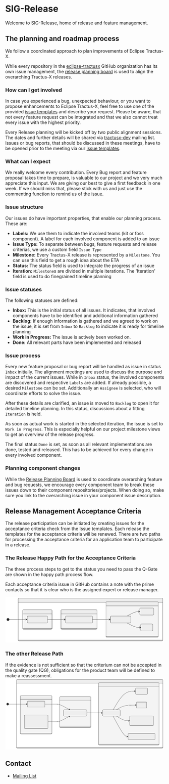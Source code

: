 # SIG-Release

Welcome to SIG-Release, home of release and feature management.

## The planning and roadmap process

We follow a coordinated approach to plan improvements of Eclipse Tractus-X.

While every repository in the [eclipse-tractusx](https://github.com/eclipse-tractusx) GitHub organization
has its own issue management, the [release planning board](https://github.com/orgs/eclipse-tractusx/projects/26)
is used to align the overarching Tractus-X releases.

### How can I get involved

In case you experienced a bug, unexpected behaviour, or you want to propose enhancements to Eclipse Tractus-X,
feel free to use one of the provided [issue templates](https://github.com/eclipse-tractusx/sig-project-management/issues/new/choose) and describe your request.
Please be aware, that not every feature request can be integrated and that we also cannot treat every issue with the highest priority.

Every Release planning will be kicked off by two public alignment sessions. The dates and further details will be shared via
[tractusx-dev](https://accounts.eclipse.org/mailing-list/tractusx-dev) mailing list.
Issues or bug reports, that should be discussed in these meetings, have to be opened prior to the meeting via
our [issue templates](https://github.com/eclipse-tractusx/sig-project-management/issues/new/choose).

### What can I expect

We really welcome every contribution. Every Bug report and feature proposal takes time to prepare,
is valuable to our project and we very much appreciate this input.
We are giving our best to give a first feedback in one week.
If we should miss that, please stick with us and just use the commenting function to remind us of the issue.

### Issue structure

Our issues do have important properties, that enable our planning process. These are:

- __Labels:__ We use them to indicate the involved teams (kit or foss component). A label for each involved component is added to an issue
- __Issue Type:__ To separate between bugs, feature requests and release criterias, we use a custom field `Issue Type`
- __Milestone:__ Every Tractus-X release is represented by a `Milestone`. You can use this field to get a rough idea about the ETA
- __Status:__ The status field is used to integrate the progress of an issue
- __Iteration:__ `Milestone`s are divided in multiple iterations. The 'Iteration' field is used to do finegrained timeline planning

### Issue statuses

The following statuses are defined:

- __Inbox:__ This is the initial status of all issues. It indicates, that involved components have to be identified and additional information gathered
- __Backlog:__ If enough information is gathered and we agreed to work on the issue, it is set from `Inbox` to `Backlog` to indicate it is ready for timeline planning
- __Work in Progress:__ The issue is actively been worked on.
- __Done:__ All relevant parts have been implemented and released

### Issue process

Every new feature proposal or bug report will be handled as issue in status `Inbox` initially. The alignment meetings are used to discuss the purpose and impact of the current issues.
While in `Inbox` status, the involved components are discovered and respective `Labels` are added. If already possible, a desired `Milestone` can be set.
Additionally an `Assignee` is selected, who will coordinate efforts to solve the issue.

After these details are clarified, an issue is moved to `Backlog` to open it for detailed timeline planning. In this status, discussions about a fitting `Iteration` is held.

As soon as actual work is started in the selected iteration, the issue is set to `Work in Progress`. This is especially helpful on our project milestone views to get an overview of the release progress.

The final status `Done` is set, as soon as all relevant implementations are done, tested and released. This has to be achieved for every change in every involved component.

### Planning component changes

While the [Release Planning Board](https://github.com/orgs/eclipse-tractusx/projects/26) is used to coordinate overarching feature and bug requests,
we encourage every component team to break these issues down to their component repositories/projects.
When doing so, make sure you link to the overarching issue in your component issue description.

## Release Management Acceptance Criteria

The release participation can be initiated by creating issues for the acceptance criteria check from the Issue templates.
Each release the templates for the acceptance criteria will be renewed. There are two paths for processing the acceptance criteria for an application team to participate in a release.

### The Release Happy Path for the Acceptance Criteria

The three process steps to get to the status you need to pass the Q-Gate are shown in the happy path process flow.

Each acceptance criteria issue in GitHub contains a note with the prime contacts so that it is clear who is the assigned expert or release manager.

![Happy Path](docs/static/releasemanagement-acceptance-happy-path.svg)

### The other Release Path

If the evidence is not sufficient so that the criterium can not be accepted in the quality gate (QG), obligations for the product team will be defined to make a reassessment.
![The other Path](docs/static/releasemanagement-acceptance-other-path.svg)


## Contact

- [Mailing List](https://accounts.eclipse.org/mailing-list/tractusx-dev)
